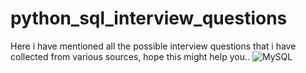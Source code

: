 # python_sql_interview_questions
Here i have mentioned all the possible interview questions that i have collected from various sources, hope this might help you..
![MySQL](https://img.shields.io/badge/mysql-%2300f.svg?style=for-the-badge&logo=mysql&logoColor=white)
